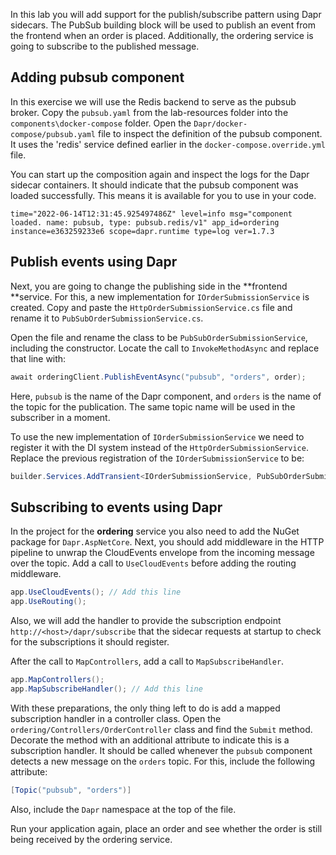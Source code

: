 In this lab you will add support for the publish/subscribe pattern using Dapr sidecars.
The PubSub building block will be used to publish an event from the frontend when an order is placed. Additionally, the ordering service is going to subscribe to the published message.

## Adding pubsub component
In this exercise we will use the Redis backend to serve as the pubsub broker. Copy the `pubsub.yaml` from the lab-resources folder into the `components\docker-compose` folder. Open the `Dapr/docker-compose/pubsub.yaml` file to inspect the definition of the pubsub component. It uses the 'redis' service defined earlier in the `docker-compose.override.yml` file. 

You can start up the composition again and inspect the logs for the Dapr sidecar containers. It should indicate that the pubsub component was loaded successfully. This means it is available for you to use in your code.

```
time="2022-06-14T12:31:45.925497486Z" level=info msg="component loaded. name: pubsub, type: pubsub.redis/v1" app_id=ordering instance=e363259233e6 scope=dapr.runtime type=log ver=1.7.3
```

## Publish events using Dapr
Next, you are going to change the publishing side in the **frontend **service. For this, a new implementation for `IOrderSubmissionService` is created. Copy and paste the `HttpOrderSubmissionService.cs` file and rename it to `PubSubOrderSubmissionService.cs`.

Open the file and rename the class to be `PubSubOrderSubmissionService`, including the constructor.
Locate the call to `InvokeMethodAsync` and replace that line with:

```C#
await orderingClient.PublishEventAsync("pubsub", "orders", order);
```

Here, `pubsub` is the name of the Dapr component, and `orders` is the name of the topic for the publication. The same topic name will be used in the subscriber in a moment.

To use the new implementation of `IOrderSubmissionService` we need to register it with the DI system instead of the `HttpOrderSubmissionService`. Replace the previous registration of the `IOrderSubmissionService` to be:

```C#
builder.Services.AddTransient<IOrderSubmissionService, PubSubOrderSubmissionService>();
```

## Subscribing to events using Dapr
In the project for the **ordering** service you also need to add the NuGet package for `Dapr.AspNetCore`. 
Next, you should add middleware in the HTTP pipeline to unwrap the CloudEvents envelope from the incoming message over the topic. 
Add a call to `UseCloudEvents` before adding the routing middleware.

```C#
app.UseCloudEvents(); // Add this line
app.UseRouting();
```

Also, we will add the handler to provide the subscription endpoint `http://<host>/dapr/subscribe` that the sidecar requests at startup to check for the subscriptions it should register.

After the call to `MapControllers`, add a call to `MapSubscribeHandler`.

```C#
app.MapControllers();
app.MapSubscribeHandler(); // Add this line
```

With these preparations, the only thing left to do is add a mapped subscription handler in a controller class. Open the `ordering/Controllers/OrderController` class and find the `Submit` method. Decorate the method with an additional attribute to indicate this is a subscription handler. It should be called whenever the `pubsub` component detects a new message on the `orders` topic. For this, include the following attribute:

```C#
[Topic("pubsub", "orders")]
```

Also, include the `Dapr` namespace at the top of the file.

Run your application again, place an order and see whether the order is still being received by the ordering service.
